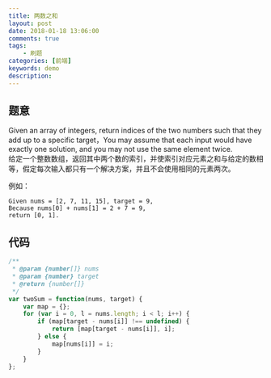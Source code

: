 ```yaml
---
title: 两数之和
layout: post
date: 2018-01-18 13:06:00
comments: true
tags: 
    - 刷题
categories: [前端]
keywords: demo
description: 
---
```

## 题意 
Given an array of integers, return indices of the two numbers such that they add up to a specific target，You may assume that each input would have exactly one solution, and you may not use the same element twice.   
给定一个整数数组，返回其中两个数的索引，并使索引对应元素之和与给定的数相等，假定每次输入都只有一个解决方案，并且不会使用相同的元素两次。     

<!--more-->

例如：
```
Given nums = [2, 7, 11, 15], target = 9,
Because nums[0] + nums[1] = 2 + 7 = 9,
return [0, 1].
```
## 代码

``` javascript
/**
 * @param {number[]} nums
 * @param {number} target
 * @return {number[]}
 */
var twoSum = function(nums, target) {
    var map = {};
    for (var i = 0, l = nums.length; i < l; i++) {
        if (map[target - nums[i]] !== undefined) {
            return [map[target - nums[i]], i];
        } else {
            map[nums[i]] = i;
        }
    }
};
```
<!-- ## 在线演示
<script async src="//jsfiddle.net/duqing/g6wLLesw/embed/js,html,css,result/dark/"></script> -->


